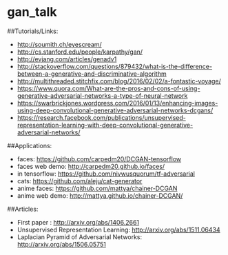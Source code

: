 # gan_talk


##Tutorials/Links:

* http://soumith.ch/eyescream/
* http://cs.stanford.edu/people/karpathy/gan/
* http://evjang.com/articles/genadv1
* http://stackoverflow.com/questions/879432/what-is-the-difference-between-a-generative-and-discriminative-algorithm
* http://multithreaded.stitchfix.com/blog/2016/02/02/a-fontastic-voyage/
* https://www.quora.com/What-are-the-pros-and-cons-of-using-generative-adversarial-networks-a-type-of-neural-network
* https://swarbrickjones.wordpress.com/2016/01/13/enhancing-images-using-deep-convolutional-generative-adversarial-networks-dcgans/
* https://research.facebook.com/publications/unsupervised-representation-learning-with-deep-convolutional-generative-adversarial-networks/

##Applications:

* faces: https://github.com/carpedm20/DCGAN-tensorflow
* faces web demo: http://carpedm20.github.io/faces/
* in tensorflow: https://github.com/nivwusquorum/tf-adversarial
* cats: https://github.com/aleju/cat-generator
* anime faces: https://github.com/mattya/chainer-DCGAN
* anime web demo: http://mattya.github.io/chainer-DCGAN/

##Articles:

* First paper : http://arxiv.org/abs/1406.2661
* Unsupervised Representation Learning:​ ​http://arxiv.org/abs/1511.06434
* Laplacian Pyramid of Adversarial Networks: http://arxiv.org/abs/1506.05751
